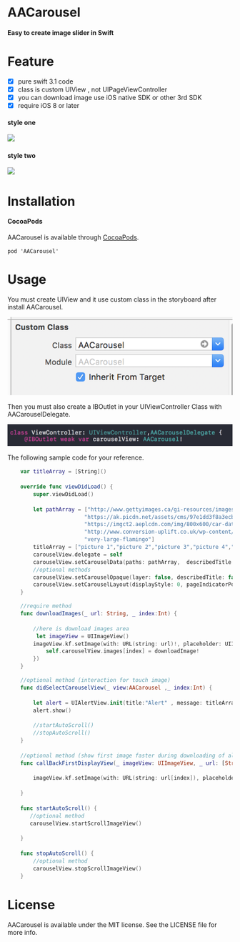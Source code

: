 # AACarousel

#### Easy to create image slider in Swift


# Feature

- [x] pure swift 3.1 code
- [x] class is custom UIView , not UIPageViewController
- [x] you can download image use iOS native SDK or other 3rd SDK 
- [x] require iOS 8 or later

#### style one
![](./sampleImage/imageSlider.gif)
#### style two
![](./sampleImage/halfImageSlider.gif)

# Installation

#### CocoaPods

AACarousel is available through [CocoaPods](http://cocoapods.org).

    pod 'AACarousel'

# Usage

You must create UIView and it use custom class in the storyboard after install AACarousel.

![](./sampleImage/customClass.png)

Then you must also create a IBOutlet in your UIViewController Class with AACarouselDelegate.

![](./sampleImage/IBOutlet.png)

The following sample code for your reference.

```swift
    var titleArray = [String]()
    
    override func viewDidLoad() {
        super.viewDidLoad()
     
        let pathArray = ["http://www.gettyimages.ca/gi-resources/images/Embed/new/embed2.jpg",
                        "https://ak.picdn.net/assets/cms/97e1dd3f8a3ecb81356fe754a1a113f31b6dbfd4-stock-photo-photo-of-a-common-kingfisher-alcedo-atthis-adult-male-perched-on-a-lichen-covered-branch-107647640.jpg",
                        "https://imgct2.aeplcdn.com/img/800x600/car-data/big/honda-amaze-image-12749.png",
                        "http://www.conversion-uplift.co.uk/wp-content/uploads/2016/09/Lamborghini-Huracan-Image-672x372.jpg",
                        "very-large-flamingo"]
        titleArray = ["picture 1","picture 2","picture 3","picture 4","picture 5"]
        carouselView.delegate = self
        carouselView.setCarouselData(paths: pathArray,  describedTitle: titleArray, isAutoScroll: true, timer: 5.0, defaultImage: "defaultImage")
        //optional methods
        carouselView.setCarouselOpaque(layer: false, describedTitle: false, pageIndicator: false)
        carouselView.setCarouselLayout(displayStyle: 0, pageIndicatorPositon: 5, pageIndicatorColor: nil, describedTitleColor: nil, layerColor: nil)
    }
```

```swift
    //require method
    func downloadImages(_ url: String, _ index:Int) {
        
        //here is download images area
         let imageView = UIImageView()
        imageView.kf.setImage(with: URL(string: url)!, placeholder: UIImage.init(named: "defaultImage"), options: [.transition(.fade(0))], progressBlock: nil, completionHandler: { (downloadImage, error, cacheType, url) in
            self.carouselView.images[index] = downloadImage!
        })
    }
```

```swift
    //optional method (interaction for touch image)
    func didSelectCarouselView(_ view:AACarousel ,_ index:Int) {
        
        let alert = UIAlertView.init(title:"Alert" , message: titleArray[index], delegate: self, cancelButtonTitle: "OK")
        alert.show()
        
        //startAutoScroll()
        //stopAutoScroll()
    }
    
    //optional method (show first image faster during downloading of all images)
    func callBackFirstDisplayView(_ imageView: UIImageView, _ url: [String], _ index:Int) {
        
        imageView.kf.setImage(with: URL(string: url[index]), placeholder: UIImage.init(named: "defaultImage"), options: [.transition(.fade(1))], progressBlock: nil, completionHandler: nil)
        
    }
    
    func startAutoScroll() {
       //optional method
       carouselView.startScrollImageView()
        
    }
    
    func stopAutoScroll() {
        //optional method
        carouselView.stopScrollImageView()
    }

```

# License

AACarousel is available under the MIT license. See the LICENSE file for more info.
